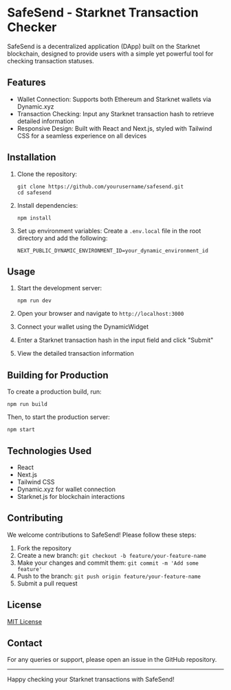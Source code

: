 # SafeSend - Starknet Transaction Checker

SafeSend is a decentralized application (DApp) built on the Starknet blockchain, designed to provide users with a simple yet powerful tool for checking transaction statuses.

## Features

- Wallet Connection: Supports both Ethereum and Starknet wallets via Dynamic.xyz
- Transaction Checking: Input any Starknet transaction hash to retrieve detailed information
- Responsive Design: Built with React and Next.js, styled with Tailwind CSS for a seamless experience on all devices

## Installation

1. Clone the repository:
   ```
   git clone https://github.com/yourusername/safesend.git
   cd safesend
   ```

2. Install dependencies:
   ```
   npm install
   ```

3. Set up environment variables:
   Create a `.env.local` file in the root directory and add the following:
   ```
   NEXT_PUBLIC_DYNAMIC_ENVIRONMENT_ID=your_dynamic_environment_id
   ```

## Usage

1. Start the development server:
   ```
   npm run dev
   ```

2. Open your browser and navigate to `http://localhost:3000`

3. Connect your wallet using the DynamicWidget

4. Enter a Starknet transaction hash in the input field and click "Submit"

5. View the detailed transaction information

## Building for Production

To create a production build, run:
```
npm run build
```

Then, to start the production server:
```
npm start
```

## Technologies Used

- React
- Next.js
- Tailwind CSS
- Dynamic.xyz for wallet connection
- Starknet.js for blockchain interactions

## Contributing

We welcome contributions to SafeSend! Please follow these steps:

1. Fork the repository
2. Create a new branch: `git checkout -b feature/your-feature-name`
3. Make your changes and commit them: `git commit -m 'Add some feature'`
4. Push to the branch: `git push origin feature/your-feature-name`
5. Submit a pull request

## License

[MIT License](LICENSE)

## Contact

For any queries or support, please open an issue in the GitHub repository.

---

Happy checking your Starknet transactions with SafeSend!